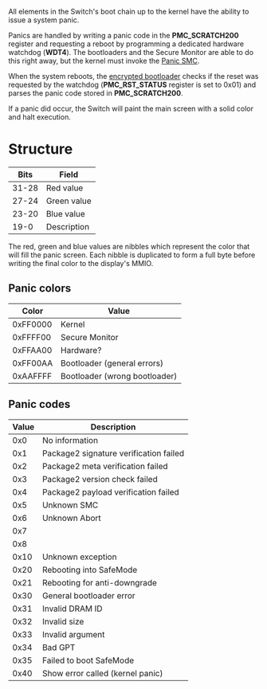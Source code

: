 All elements in the Switch's boot chain up to the kernel have the
ability to issue a system panic.

Panics are handled by writing a panic code in the **PMC\_SCRATCH200**
register and requesting a reboot by programming a dedicated hardware
watchdog (**WDT4**). The bootloaders and the Secure Monitor are able to
do this right away, but the kernel must invoke the [Panic
SMC](SMC#Panic.md##Panic "wikilink").

When the system reboots, the [encrypted
bootloader](Package1#Section%201.md##Section_1 "wikilink") checks if the
reset was requested by the watchdog (**PMC\_RST\_STATUS** register is
set to 0x01) and parses the panic code stored in **PMC\_SCRATCH200**.

If a panic did occur, the Switch will paint the main screen with a solid
color and halt execution.

# Structure

| Bits  | Field       |
| ----- | ----------- |
| 31-28 | Red value   |
| 27-24 | Green value |
| 23-20 | Blue value  |
| 19-0  | Description |

The red, green and blue values are nibbles which represent the color
that will fill the panic screen. Each nibble is duplicated to form a
full byte before writing the final color to the display's MMIO.

## Panic colors

| Color    | Value                         |
| -------- | ----------------------------- |
| 0xFF0000 | Kernel                        |
| 0xFFFF00 | Secure Monitor                |
| 0xFFAA00 | Hardware?                     |
| 0xFF00AA | Bootloader (general errors)   |
| 0xAAFFFF | Bootloader (wrong bootloader) |

## Panic codes

| Value | Description                            |
| ----- | -------------------------------------- |
| 0x0   | No information                         |
| 0x1   | Package2 signature verification failed |
| 0x2   | Package2 meta verification failed      |
| 0x3   | Package2 version check failed          |
| 0x4   | Package2 payload verification failed   |
| 0x5   | Unknown SMC                            |
| 0x6   | Unknown Abort                          |
| 0x7   |                                        |
| 0x8   |                                        |
| 0x10  | Unknown exception                      |
| 0x20  | Rebooting into SafeMode                |
| 0x21  | Rebooting for anti-downgrade           |
| 0x30  | General bootloader error               |
| 0x31  | Invalid DRAM ID                        |
| 0x32  | Invalid size                           |
| 0x33  | Invalid argument                       |
| 0x34  | Bad GPT                                |
| 0x35  | Failed to boot SafeMode                |
| 0x40  | Show error called (kernel panic)       |
